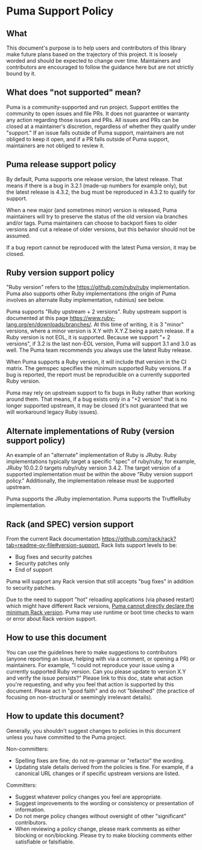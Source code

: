 # Puma Support Policy

## What

This document's purpose is to help users and contributors of this library make future plans based on the trajectory of this project. It is loosely worded and should be expected to change over time. Maintainers and contributors are encouraged to follow the guidance here but are not strictly bound by it.

## What does "not supported" mean?

Puma is a community-supported and run project. Support entitles the community to open issues and file PRs. It does not guarantee or warranty any action regarding those issues and PRs. All issues and PRs can be closed at a maintainer's discretion, regardless of whether they qualify under "support." If an issue falls outside of Puma support, maintainers are not obliged to keep it open, and if a PR falls outside of Puma support, maintainers are not obliged to review it.

## Puma release support policy

By default, Puma supports one release version, the latest release. That means if there is a bug in 3.2.1 (made-up numbers for example only), but the latest release is 4.3.2, the bug must be reproduced in 4.3.2 to qualify for support.

When a new major (and sometimes minor) version is released, Puma maintainers will try to preserve the status of the old version via branches and/or tags. Puma maintainers can choose to backport fixes to older versions and cut a release of older versions, but this behavior should not be assumed.

If a bug report cannot be reproduced with the latest Puma version, it may be closed.

## Ruby version support policy

 "Ruby version" refers to the https://github.com/ruby/ruby implementation. Puma also supports other Ruby implementations (the origin of Puma involves an alternate Ruby implementation, rubinius) see below.

Puma supports "Ruby upstream + 2 versions". Ruby upstream support is documented at this page https://www.ruby-lang.org/en/downloads/branches/. At this time of writing, it is 3 "minor" versions, where a minor version is X.Y with X.Y.Z being a patch release. If a Ruby version is not EOL, it is supported. Because we support "+ 2 versions", if 3.2 is the last non-EOL version, Puma will support 3.1 and 3.0 as well. The Puma team recommends you always use the latest Ruby release.

When Puma supports a Ruby version, it will include that version in the CI matrix. The gemspec specifies the minimum supported Ruby versions. If a bug is reported, the report must be reproducible on a currently supported Ruby version.

Puma may rely on upstream support to fix bugs in Ruby rather than working around them. That means, if a bug exists only in a "+2 version" that is no longer supported upstream, it may be closed (it's not guaranteed that we will workaround legacy Ruby issues).

## Alternate implementations of Ruby (version support policy)

An example of an "alternate" implementation of Ruby is JRuby. Ruby implementations typically target a specific "spec" of ruby/ruby, for example, JRuby 10.0.2.0 targets ruby/ruby version 3.4.2. The target version of a supported implementation must be within the above "Ruby version support policy." Additionally, the implementation release must be supported upstream.

Puma supports the JRuby implementation. Puma supports the TruffleRuby implementation.

## Rack (and SPEC) version support

From the current Rack documentation https://github.com/rack/rack?tab=readme-ov-file#version-support, Rack lists support levels to be:

- Bug fixes and security patches
- Security patches only
- End of support

Puma will support any Rack version that still accepts "bug fixes" in addition to security patches.

Due to the need to support "hot" reloading applications (via phased restart) which might have different Rack versions, [Puma cannot directly declare the minimum Rack version](https://github.com/puma/puma/commit/537bc21593182cd9c4c0079a3936d05b1f91fe14). Puma may use runtime or boot time checks to warn or error about Rack version support.

## How to use this document

You can use the guidelines here to make suggestions to contributors (anyone reporting an issue, helping with via a comment, or opening a PR) or maintainers. For example, "I could not reproduce your issue using a currently supported Ruby version. Can you please update to version X.Y and verify the issue persists?" Please link to this doc, state what action you're requesting, and why you feel that action is supported by this document. Please act in "good faith" and do not "bikeshed" (the practice of focusing on non-structural or seemingly irrelevant details).

## How to update this document?

Generally, you shouldn't suggest changes to policies in this document unless you have committed to the Puma project.

Non-committers:

- Spelling fixes are fine; do not re-grammar or "refactor" the wording.
- Updating stale details derived from the policies is fine. For example, if a canonical URL changes or if specific upstream versions are listed.

Committers:

- Suggest whatever policy changes you feel are appropriate.
- Suggest improvements to the wording or consistency or presentation of information.
- Do not merge policy changes without oversight of other "significant" contributors.
- When reviewing a policy change, please mark comments as either blocking or non/blocking. Please try to make blocking comments either satisfiable or falsifiable.

